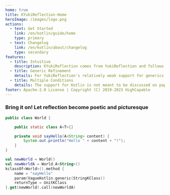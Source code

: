 ```yaml
---
home: true
title: KYukiReflection-Home
heroImage: /images/logo.png
actions:
  - text: Get Started
    link: /en/kotlin/guide/home
    type: primary
  - text: Changelog
    link: /en/kotlin/about/changelog
    type: secondary
features:
  - title: Intuitive
    description: KYukiReflection comes from YukiReflection and follows most of the original content in terms of design logic, making the KYukiReflection experience consistent with the YukiReflection experience.
  - title: Generic Refinement
    details: For YukiReflection's relatively weak support for generics, this set of APIs perfectly adapts to more possible situations and refines the generic experience.
  - title: Multiple Conditions
    details: The support for Kotlin is not meant to be discussed on paper but to be expanded in an all-round way. It supports the modifier conditions of all keywords, supports various generics, various customized parameters, and provides more detailed support for retrieval of nullable characteristics and variance characteristics. conditional experience. 
footer: Apache-2.0 License | Copyright (C) 2019-2023 HighCapable
---
```


### Bring it on! Let reflection become poetic and picturesque

```java
public class World {

    public static class A<T>{}

    private void sayHello(A<String> content) {
        System.out.println("Hello " + content + "!");
    }
}
```

```kotlin
val newWorld = World()
val newWorldA = World.A<String>()
kclassOf<World>().method {
    name = "sayHello"
    param(VagueKotlin.generic(StringKClass))
    returnType = UnitKClass
}.get(newWorld).call(newWorldA)
```